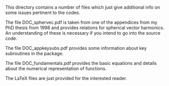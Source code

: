 This directory contains a number of files which just give additional info on some issues pertinent to the codes.

The file DOC_sphervec.pdf is taken from one of the appendices from my PhD thesis from 1998 and provides relations for spherical vector harmonics. An understanding of these is necessary if you intend to go into the source code.

The file DOC_appkeysubs.pdf provides some information about key subroutines in the package.

The file DOC_fundamentals.pdf provides the basic equations and details about the numerical representation of functions.

The LaTeX files are just provided for the interested reader.
